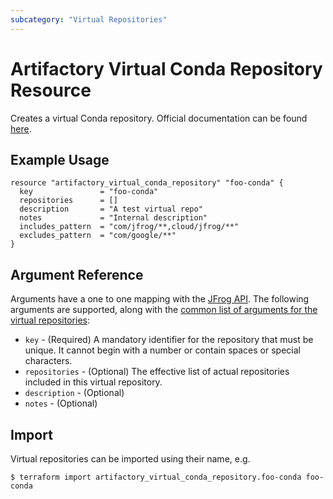 ```yaml
---
subcategory: "Virtual Repositories"
---
```

# Artifactory Virtual Conda Repository Resource

Creates a virtual Conda repository.
Official documentation can be found [here](https://www.jfrog.com/confluence/display/JFROG/Conda+Repositories#CondaRepositories-VirtualRepositories).

## Example Usage

```hcl
resource "artifactory_virtual_conda_repository" "foo-conda" {
  key               = "foo-conda"
  repositories      = []
  description       = "A test virtual repo"
  notes             = "Internal description"
  includes_pattern  = "com/jfrog/**,cloud/jfrog/**"
  excludes_pattern  = "com/google/**"
}
```

## Argument Reference

Arguments have a one to one mapping with the [JFrog API](https://www.jfrog.com/confluence/display/RTF/Repository+Configuration+JSON). 
The following arguments are supported, along with the [common list of arguments for the virtual repositories](virtual.md):

* `key` - (Required) A mandatory identifier for the repository that must be unique. It cannot begin with a number or
  contain spaces or special characters.
* `repositories` - (Optional) The effective list of actual repositories included in this virtual repository.
* `description` - (Optional)
* `notes` - (Optional)


## Import

Virtual repositories can be imported using their name, e.g.

```
$ terraform import artifactory_virtual_conda_repository.foo-conda foo-conda
```
